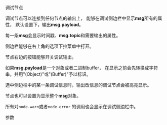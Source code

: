调试节点

调试节点可以连接到任何节点的输出上， 能够在调试侧边栏中显示**msg**所有的属性， 默认设置下，输出**msg.payload**。

每一条**msg**会显示时间戳、**msg.topic**和需要输出的属性。

侧边栏能够在右上角的选项下拉菜单中打开。

节点右边的按钮能够开关调试输出。

如果**msg.payload**是一个对象或者二进制buffer， 在显示之前会先转换成字符串，并用"(Object)"或"(Buffer)"予以标识。

选中侧边栏中的某一条调试信息时，输出改信息的调试节点会被高亮显示。

节点也可以设置为显示整个**msg**对象。

所有对`node.warn`或者`node.error` 的调用也会显示在调试侧边栏中。

参数